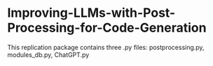 # Improving-LLMs-with-Post-Processing-for-Code-Generation
This replication package contains three .py files: postprocessing.py, modules_db.py, ChatGPT.py
